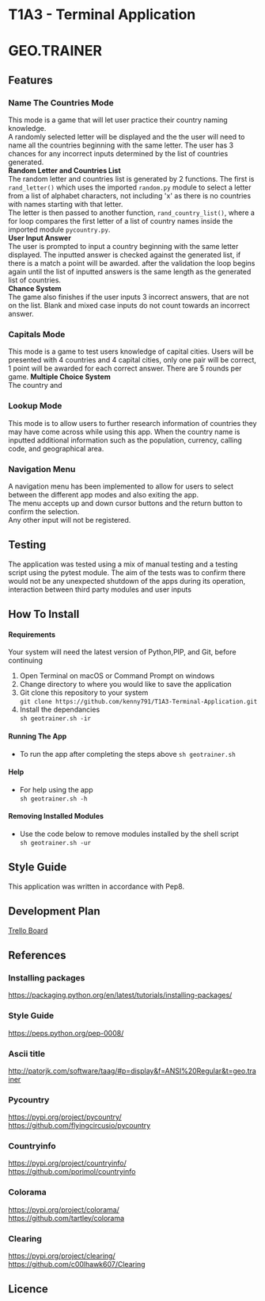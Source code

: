 # T1A3 - Terminal Application
# GEO.TRAINER

## Features  

### Name The Countries Mode
This mode is a game that will let user practice their country naming knowledge.   
A randomly selected letter will be displayed and the the user will need to name all the countries beginning with the same letter. The user has 3 chances for any incorrect inputs determined by the list of countries generated.  
**Random Letter and Countries List**  
The random letter and countries list is generated by 2 functions. The first is `rand_letter()` which uses the imported `random.py` module to select a letter from a list of alphabet characters, not including 'x' as there is no countries with names starting with that letter.  
The letter is then passed to another function, `rand_country_list()`, where a for loop compares the first letter of a list of country names inside the imported module `pycountry.py`.    
**User Input Answer**   
The user is prompted to input a country beginning with the same letter displayed. The inputted answer is checked against the generated list, if there is a match a point will be awarded. after the validation the loop begins again until the list of inputted answers is the same length as the generated list of countries.  
**Chance System**  
The game also finishes if the user inputs 3 incorrect answers, that are not on the list. Blank  and mixed case inputs do not count towards an incorrect answer.


### Capitals Mode
This mode is a game to test users knowledge of capital cities. Users will be presented with 4 countries and 4 capital cities, only one pair will be correct, 1 point will be awarded for each correct answer. There are 5 rounds per game.
**Multiple Choice System**  
The country and 

### Lookup Mode
This mode is to allow users to further research information of countries they may have come across while using this app. When the country name is inputted additional information such as the population, currency, calling code, and geographical area.

### Navigation Menu
A navigation menu has been implemented to allow for users to select between the different app modes and also exiting the app.  
The menu accepts up and down cursor buttons and the return button to confirm the selection.  
Any other input will not be registered.

## Testing
The application was tested using a mix of manual testing and a testing script using the pytest module. The aim of the tests was to confirm there would not be any unexpected shutdown of the apps during its operation, interaction between third party modules and user inputs


## How To Install
#### Requirements
Your system will need the latest version of Python,PIP, and Git, before continuing

1. Open Terminal on macOS or Command Prompt on windows
2. Change directory to where you would like to save the application
3. Git clone this repository to your system  
`git clone https://github.com/kenny791/T1A3-Terminal-Application.git`  
6. Install the dependancies  
`sh geotrainer.sh -ir`

#### Running The App
- To run the app after completing the steps above
`sh geotrainer.sh`

#### Help
- For help using the app  
`sh geotrainer.sh -h`

#### Removing Installed Modules 
- Use the code below to remove modules installed by the shell script  
`sh geotrainer.sh -ur`

## Style Guide
This application was written in accordance with Pep8.


## Development Plan
[Trello Board](https://trello.com/b/WhCE9AiQ/t1a3-terminal-application)


## References 
### Installing packages
https://packaging.python.org/en/latest/tutorials/installing-packages/

### Style Guide
https://peps.python.org/pep-0008/

### Ascii title
http://patorjk.com/software/taag/#p=display&f=ANSI%20Regular&t=geo.trainer


### Pycountry
https://pypi.org/project/pycountry/  
https://github.com/flyingcircusio/pycountry  

### Countryinfo
https://pypi.org/project/countryinfo/  
https://github.com/porimol/countryinfo  

### Colorama
https://pypi.org/project/colorama/  
https://github.com/tartley/colorama  

### Clearing
https://pypi.org/project/clearing/  
https://github.com/c00lhawk607/Clearing



## Licence
